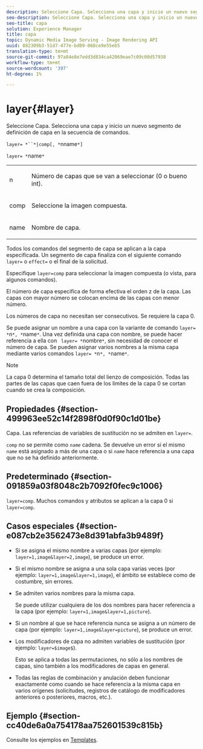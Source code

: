 ```yaml
---
description: Seleccione Capa. Selecciona una capa y inicio un nuevo segmento de definición de capa en la secuencia de comandos.
seo-description: Seleccione Capa. Selecciona una capa y inicio un nuevo segmento de definición de capa en la secuencia de comandos.
seo-title: capa
solution: Experience Manager
title: capa
topic: Dynamic Media Image Serving - Image Rendering API
uuid: 882309b3-51d7-477e-bd09-068ce9e55eb5
translation-type: tm+mt
source-git-commit: 97a84e8e7edd3d834ca42069eae7c09c00d57938
workflow-type: tm+mt
source-wordcount: '397'
ht-degree: 1%

---
```



# layer{#layer}

Seleccione Capa. Selecciona una capa y inicio un nuevo segmento de definición de capa en la secuencia de comandos.

`layer= *``*|comp[, *`nname`*]`

`layer= *`name`*`

<table id="simpletable_22DE3365A6454949B0D30C6D7110476E"> 
 <tr class="strow"> 
  <td class="stentry"> <p><span class="codeph"> <span class="varname"> n</span></span> </p></td> 
  <td class="stentry"> <p>Número de capas que se van a seleccionar (0 o bueno int). </p></td> 
 </tr> 
 <tr class="strow"> 
  <td class="stentry"> <p><span class="codeph"> comp</span> </p></td> 
  <td class="stentry"> <p>Seleccione la imagen compuesta. </p></td> 
 </tr> 
 <tr class="strow"> 
  <td class="stentry"> <p><span class="codeph"> <span class="varname"> name</span></span> </p></td> 
  <td class="stentry"> <p>Nombre de capa. </p></td> 
 </tr> 
</table>

Todos los comandos del segmento de capa se aplican a la capa especificada. Un segmento de capa finaliza con el siguiente comando `layer=` o `effect=` o el final de la solicitud.

Especifique `layer=comp` para seleccionar la imagen compuesta (o vista, para algunos comandos).

El número de capa especifica de forma efectiva el orden z de la capa. Las capas con mayor número se colocan encima de las capas con menor número.

Los números de capa no necesitan ser consecutivos. Se requiere la capa 0.

Se puede asignar un nombre a una capa con la variante de comando `layer= *`n`*, *`name`*`. Una vez definida una capa con nombre, se puede hacer referencia a ella con ` layer= *`nombre`*`, sin necesidad de conocer el número de capa. Se pueden asignar varios nombres a la misma capa mediante varios comandos `layer= *`n`*, *`name`*`.

>[!NOTE]
>
>La capa 0 determina el tamaño total del lienzo de composición. Todas las partes de las capas que caen fuera de los límites de la capa 0 se cortan cuando se crea la composición.

## Propiedades {#section-499963ee52c14f2898f0d0f90c1d01be}

Capa. Las referencias de variables de sustitución no se admiten en `layer=`.

`comp` no se permite como  *`name`* cadena. Se devuelve un error si el mismo *`name`* está asignado a más de una capa o si *`name`* hace referencia a una capa que no se ha definido anteriormente.

## Predeterminado {#section-091859a03f8048c2b7092f0fec9c1006}

`layer=comp`. Muchos comandos y atributos se aplican a la capa 0 si `layer=comp`.

## Casos especiales {#section-e087cb2e3562473e8d391abfa3b9489f}

* Si se asigna el mismo nombre a varias capas (por ejemplo: `layer=1,image&layer=2,image`), se produce un error.
* Si el mismo nombre se asigna a una sola capa varias veces (por ejemplo: `layer=1,image&layer=1,image`), el ámbito se establece como de costumbre, sin errores.
* Se admiten varios nombres para la misma capa.

   Se puede utilizar cualquiera de los dos nombres para hacer referencia a la capa (por ejemplo: `layer=1,image&layer=1,picture`).
* Si un nombre al que se hace referencia nunca se asigna a un número de capa (por ejemplo: `layer=1,image&layer=picture`), se produce un error.
* Los modificadores de capa no admiten variables de sustitución (por ejemplo: `layer=$image$`).

   Esto se aplica a todas las permutaciones, no sólo a los nombres de capas, sino también a los modificadores de capas en general.

* Todas las reglas de combinación y anulación deben funcionar exactamente como cuando se hace referencia a la misma capa en varios orígenes (solicitudes, registros de catálogo de modificadores anteriores o posteriores, macros, etc.).

## Ejemplo {#section-cc40de6a0a754178aa752601539c815b}

Consulte los ejemplos en [Templates](../../../../../is-api/http-ref/image-serving-api-ref/c-http-protocol-reference/c-templates/c-templates.md#concept-3cd2d2adae0e41b2979b9640244d4d3e).
